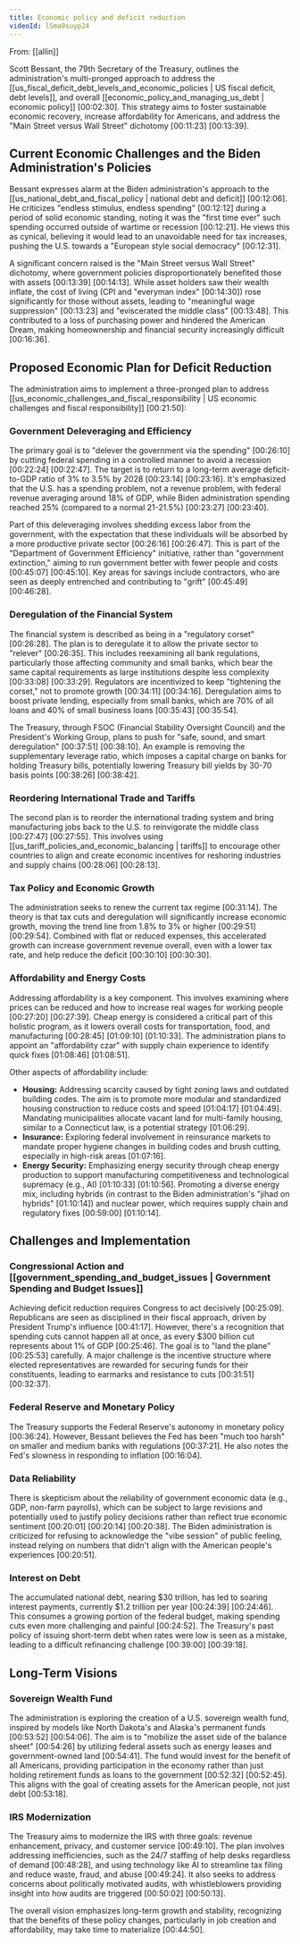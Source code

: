 ```yaml
---
title: Economic policy and deficit reduction
videoId: lSma9suyp24
---
```


From: [[allin]] <br/> 

Scott Bessant, the 79th Secretary of the Treasury, outlines the administration's multi-pronged approach to address the [[us_fiscal_deficit_debt_levels_and_economic_policies | US fiscal deficit, debt levels]], and overall [[economic_policy_and_managing_us_debt | economic policy]] <a class="yt-timestamp" data-t="00:02:30">[00:02:30]</a>. This strategy aims to foster sustainable economic recovery, increase affordability for Americans, and address the "Main Street versus Wall Street" dichotomy <a class="yt-timestamp" data-t="00:11:23">[00:11:23]</a> <a class="yt-timestamp" data-t="00:13:39">[00:13:39]</a>.

## Current Economic Challenges and the Biden Administration's Policies

Bessant expresses alarm at the Biden administration's approach to the [[us_national_debt_and_fiscal_policy | national debt and deficit]] <a class="yt-timestamp" data-t="00:12:06">[00:12:06]</a>. He criticizes "endless stimulus, endless spending" <a class="yt-timestamp" data-t="00:12:12">[00:12:12]</a> during a period of solid economic standing, noting it was the "first time ever" such spending occurred outside of wartime or recession <a class="yt-timestamp" data-t="00:12:21">[00:12:21]</a>. He views this as cynical, believing it would lead to an unavoidable need for tax increases, pushing the U.S. towards a "European style social democracy" <a class="yt-timestamp" data-t="00:12:31">[00:12:31]</a>.

A significant concern raised is the "Main Street versus Wall Street" dichotomy, where government policies disproportionately benefited those with assets <a class="yt-timestamp" data-t="00:13:39">[00:13:39]</a> <a class="yt-timestamp" data-t="00:14:13">[00:14:13]</a>. While asset holders saw their wealth inflate, the cost of living (CPI and "everyman index" <a class="yt-timestamp" data-t="00:14:30">[00:14:30]</a>) rose significantly for those without assets, leading to "meaningful wage suppression" <a class="yt-timestamp" data-t="00:13:23">[00:13:23]</a> and "eviscerated the middle class" <a class="yt-timestamp" data-t="00:13:48">[00:13:48]</a>. This contributed to a loss of purchasing power and hindered the American Dream, making homeownership and financial security increasingly difficult <a class="yt-timestamp" data-t="00:16:36">[00:16:36]</a>.

## Proposed Economic Plan for Deficit Reduction

The administration aims to implement a three-pronged plan to address [[us_economic_challenges_and_fiscal_responsibility | US economic challenges and fiscal responsibility]] <a class="yt-timestamp" data-t="00:21:50">[00:21:50]</a>:

### Government Deleveraging and Efficiency
The primary goal is to "delever the government via the spending" <a class="yt-timestamp" data-t="00:26:10">[00:26:10]</a> by cutting federal spending in a controlled manner to avoid a recession <a class="yt-timestamp" data-t="00:22:24">[00:22:24]</a> <a class="yt-timestamp" data-t="00:22:47">[00:22:47]</a>. The target is to return to a long-term average deficit-to-GDP ratio of 3% to 3.5% by 2028 <a class="yt-timestamp" data-t="00:23:14">[00:23:14]</a> <a class="yt-timestamp" data-t="00:23:16">[00:23:16]</a>. It's emphasized that the U.S. has a spending problem, not a revenue problem, with federal revenue averaging around 18% of GDP, while Biden administration spending reached 25% (compared to a normal 21-21.5%) <a class="yt-timestamp" data-t="00:23:27">[00:23:27]</a> <a class="yt-timestamp" data-t="00:23:40">[00:23:40]</a>.

Part of this deleveraging involves shedding excess labor from the government, with the expectation that these individuals will be absorbed by a more productive private sector <a class="yt-timestamp" data-t="00:26:16">[00:26:16]</a> <a class="yt-timestamp" data-t="00:26:47">[00:26:47]</a>. This is part of the "Department of Government Efficiency" initiative, rather than "government extinction," aiming to run government better with fewer people and costs <a class="yt-timestamp" data-t="00:45:07">[00:45:07]</a> <a class="yt-timestamp" data-t="00:45:10">[00:45:10]</a>. Key areas for savings include contractors, who are seen as deeply entrenched and contributing to "grift" <a class="yt-timestamp" data-t="00:45:49">[00:45:49]</a> <a class="yt-timestamp" data-t="00:46:28">[00:46:28]</a>.

### Deregulation of the Financial System
The financial system is described as being in a "regulatory corset" <a class="yt-timestamp" data-t="00:26:28">[00:26:28]</a>. The plan is to deregulate it to allow the private sector to "relever" <a class="yt-timestamp" data-t="00:26:35">[00:26:35]</a>. This includes reexamining all bank regulations, particularly those affecting community and small banks, which bear the same capital requirements as large institutions despite less complexity <a class="yt-timestamp" data-t="00:33:08">[00:33:08]</a> <a class="yt-timestamp" data-t="00:33:29">[00:33:29]</a>. Regulators are incentivized to keep "tightening the corset," not to promote growth <a class="yt-timestamp" data-t="00:34:11">[00:34:11]</a> <a class="yt-timestamp" data-t="00:34:16">[00:34:16]</a>. Deregulation aims to boost private lending, especially from small banks, which are 70% of all loans and 40% of small business loans <a class="yt-timestamp" data-t="00:35:43">[00:35:43]</a> <a class="yt-timestamp" data-t="00:35:54">[00:35:54]</a>.

The Treasury, through FSOC (Financial Stability Oversight Council) and the President's Working Group, plans to push for "safe, sound, and smart deregulation" <a class="yt-timestamp" data-t="00:37:51">[00:37:51]</a> <a class="yt-timestamp" data-t="00:38:10">[00:38:10]</a>. An example is removing the supplementary leverage ratio, which imposes a capital charge on banks for holding Treasury bills, potentially lowering Treasury bill yields by 30-70 basis points <a class="yt-timestamp" data-t="00:38:26">[00:38:26]</a> <a class="yt-timestamp" data-t="00:38:42">[00:38:42]</a>.

### Reordering International Trade and Tariffs
The second plan is to reorder the international trading system and bring manufacturing jobs back to the U.S. to reinvigorate the middle class <a class="yt-timestamp" data-t="00:27:47">[00:27:47]</a> <a class="yt-timestamp" data-t="00:27:55">[00:27:55]</a>. This involves using [[us_tariff_policies_and_economic_balancing | tariffs]] to encourage other countries to align and create economic incentives for reshoring industries and supply chains <a class="yt-timestamp" data-t="00:28:06">[00:28:06]</a> <a class="yt-timestamp" data-t="00:28:13">[00:28:13]</a>.

### Tax Policy and Economic Growth
The administration seeks to renew the current tax regime <a class="yt-timestamp" data-t="00:31:14">[00:31:14]</a>. The theory is that tax cuts and deregulation will significantly increase economic growth, moving the trend line from 1.8% to 3% or higher <a class="yt-timestamp" data-t="00:29:51">[00:29:51]</a> <a class="yt-timestamp" data-t="00:29:54">[00:29:54]</a>. Combined with flat or reduced expenses, this accelerated growth can increase government revenue overall, even with a lower tax rate, and help reduce the deficit <a class="yt-timestamp" data-t="00:30:10">[00:30:10]</a> <a class="yt-timestamp" data-t="00:30:30">[00:30:30]</a>.

### Affordability and Energy Costs
Addressing affordability is a key component. This involves examining where prices can be reduced and how to increase real wages for working people <a class="yt-timestamp" data-t="00:27:20">[00:27:20]</a> <a class="yt-timestamp" data-t="00:27:39">[00:27:39]</a>. Cheap energy is considered a critical part of this holistic program, as it lowers overall costs for transportation, food, and manufacturing <a class="yt-timestamp" data-t="00:28:45">[00:28:45]</a> <a class="yt-timestamp" data-t="01:09:10">[01:09:10]</a> <a class="yt-timestamp" data-t="01:10:33">[01:10:33]</a>. The administration plans to appoint an "affordability czar" with supply chain experience to identify quick fixes <a class="yt-timestamp" data-t="01:08:46">[01:08:46]</a> <a class="yt-timestamp" data-t="01:08:51">[01:08:51]</a>.

Other aspects of affordability include:
*   **Housing:** Addressing scarcity caused by tight zoning laws and outdated building codes. The aim is to promote more modular and standardized housing construction to reduce costs and speed <a class="yt-timestamp" data-t="01:04:17">[01:04:17]</a> <a class="yt-timestamp" data-t="01:04:49">[01:04:49]</a>. Mandating municipalities allocate vacant land for multi-family housing, similar to a Connecticut law, is a potential strategy <a class="yt-timestamp" data-t="01:06:29">[01:06:29]</a>.
*   **Insurance:** Exploring federal involvement in reinsurance markets to mandate proper hygiene changes in building codes and brush cutting, especially in high-risk areas <a class="yt-timestamp" data-t="01:07:16">[01:07:16]</a>.
*   **Energy Security:** Emphasizing energy security through cheap energy production to support manufacturing competitiveness and technological supremacy (e.g., AI) <a class="yt-timestamp" data-t="01:10:33">[01:10:33]</a> <a class="yt-timestamp" data-t="01:10:56">[01:10:56]</a>. Promoting a diverse energy mix, including hybrids (in contrast to the Biden administration's "jihad on hybrids" <a class="yt-timestamp" data-t="01:10:14">[01:10:14]</a>) and nuclear power, which requires supply chain and regulatory fixes <a class="yt-timestamp" data-t="00:59:00">[00:59:00]</a> <a class="yt-timestamp" data-t="01:10:14">[01:10:14]</a>.

## Challenges and Implementation

### Congressional Action and [[government_spending_and_budget_issues | Government Spending and Budget Issues]]
Achieving deficit reduction requires Congress to act decisively <a class="yt-timestamp" data-t="00:25:09">[00:25:09]</a>. Republicans are seen as disciplined in their fiscal approach, driven by President Trump's influence <a class="yt-timestamp" data-t="00:41:17">[00:41:17]</a>. However, there's a recognition that spending cuts cannot happen all at once, as every $300 billion cut represents about 1% of GDP <a class="yt-timestamp" data-t="00:25:46">[00:25:46]</a>. The goal is to "land the plane" <a class="yt-timestamp" data-t="00:25:53">[00:25:53]</a> carefully. A major challenge is the incentive structure where elected representatives are rewarded for securing funds for their constituents, leading to earmarks and resistance to cuts <a class="yt-timestamp" data-t="00:31:51">[00:31:51]</a> <a class="yt-timestamp" data-t="00:32:37">[00:32:37]</a>.

### Federal Reserve and Monetary Policy
The Treasury supports the Federal Reserve's autonomy in monetary policy <a class="yt-timestamp" data-t="00:36:24">[00:36:24]</a>. However, Bessant believes the Fed has been "much too harsh" on smaller and medium banks with regulations <a class="yt-timestamp" data-t="00:37:21">[00:37:21]</a>. He also notes the Fed's slowness in responding to inflation <a class="yt-timestamp" data-t="00:16:04">[00:16:04]</a>.

### Data Reliability
There is skepticism about the reliability of government economic data (e.g., GDP, non-farm payrolls), which can be subject to large revisions and potentially used to justify policy decisions rather than reflect true economic sentiment <a class="yt-timestamp" data-t="00:20:01">[00:20:01]</a> <a class="yt-timestamp" data-t="00:20:14">[00:20:14]</a> <a class="yt-timestamp" data-t="00:20:38">[00:20:38]</a>. The Biden administration is criticized for refusing to acknowledge the "vibe session" of public feeling, instead relying on numbers that didn't align with the American people's experiences <a class="yt-timestamp" data-t="00:20:51">[00:20:51]</a>.

### Interest on Debt
The accumulated national debt, nearing $30 trillion, has led to soaring interest payments, currently $1.2 trillion per year <a class="yt-timestamp" data-t="00:24:39">[00:24:39]</a> <a class="yt-timestamp" data-t="00:24:46">[00:24:46]</a>. This consumes a growing portion of the federal budget, making spending cuts even more challenging and painful <a class="yt-timestamp" data-t="00:24:52">[00:24:52]</a>. The Treasury's past policy of issuing short-term debt when rates were low is seen as a mistake, leading to a difficult refinancing challenge <a class="yt-timestamp" data-t="00:39:00">[00:39:00]</a> <a class="yt-timestamp" data-t="00:39:18">[00:39:18]</a>.

## Long-Term Visions

### Sovereign Wealth Fund
The administration is exploring the creation of a U.S. sovereign wealth fund, inspired by models like North Dakota's and Alaska's permanent funds <a class="yt-timestamp" data-t="00:53:52">[00:53:52]</a> <a class="yt-timestamp" data-t="00:54:06">[00:54:06]</a>. The aim is to "mobilize the asset side of the balance sheet" <a class="yt-timestamp" data-t="00:54:26">[00:54:26]</a> by utilizing federal assets such as energy leases and government-owned land <a class="yt-timestamp" data-t="00:54:41">[00:54:41]</a>. The fund would invest for the benefit of all Americans, providing participation in the economy rather than just holding retirement funds as loans to the government <a class="yt-timestamp" data-t="00:52:32">[00:52:32]</a> <a class="yt-timestamp" data-t="00:52:45">[00:52:45]</a>. This aligns with the goal of creating assets for the American people, not just debt <a class="yt-timestamp" data-t="00:53:18">[00:53:18]</a>.

### IRS Modernization
The Treasury aims to modernize the IRS with three goals: revenue enhancement, privacy, and customer service <a class="yt-timestamp" data-t="00:49:10">[00:49:10]</a>. The plan involves addressing inefficiencies, such as the 24/7 staffing of help desks regardless of demand <a class="yt-timestamp" data-t="00:48:28">[00:48:28]</a>, and using technology like AI to streamline tax filing and reduce waste, fraud, and abuse <a class="yt-timestamp" data-t="00:49:24">[00:49:24]</a>. It also seeks to address concerns about politically motivated audits, with whistleblowers providing insight into how audits are triggered <a class="yt-timestamp" data-t="00:50:02">[00:50:02]</a> <a class="yt-timestamp" data-t="00:50:13">[00:50:13]</a>.

The overall vision emphasizes long-term growth and stability, recognizing that the benefits of these policy changes, particularly in job creation and affordability, may take time to materialize <a class="yt-timestamp" data-t="00:44:50">[00:44:50]</a>.
